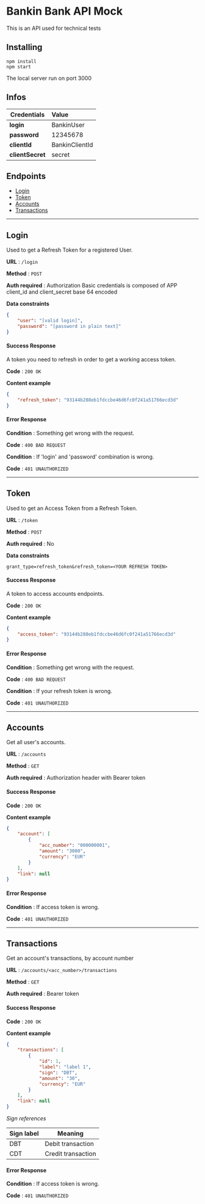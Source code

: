 # Bankin Bank API Mock

This is an API used for technical tests

## Installing

```
npm install
npm start
```

The local server run on port 3000


## Infos

| Credentials       | Value  |
| ------------- | :-----|
| **login**      |  BankinUser |
| **password**      |  12345678 |
| **clientId** | BankinClientId |
| **clientSecret** | secret |


## Endpoints

- [Login](#Login)
- [Token](#Token)
- [Accounts](#Accounts)
- [Transactions](#Transactions)


---

## Login

Used to get a Refresh Token for a registered User.

**URL** : `/login`

**Method** : `POST`

**Auth required** : Authorization Basic credentials is composed of APP client_id and client_secret base 64 encoded

**Data constraints**

```json
{
    "user": "[valid login]",
    "password": "[password in plain text]"
}
```

#### Success Response

A token you need to refresh in order to get a working access token.

**Code** : `200 OK`

**Content example**

```json
{
    "refresh_token": "93144b288eb1fdccbe46d6fc0f241a51766ecd3d"
}
```

#### Error Response


**Condition** : Something get wrong with the request.

**Code** : `400 BAD REQUEST`

**Condition** : If 'login' and 'password' combination is wrong.

**Code** : `401 UNAUTHORIZED`


---


## Token

Used to get an Access Token from a Refresh Token.

**URL** : `/token`

**Method** : `POST`

**Auth required** : No

**Data constraints**

```
grant_type=refresh_token&refresh_token=<YOUR REFRESH TOKEN>
```

#### Success Response

A token to access accounts endpoints.

**Code** : `200 OK`

**Content example**

```json
{
    "access_token": "93144b288eb1fdccbe46d6fc0f241a51766ecd3d"
}
```

#### Error Response


**Condition** : Something get wrong with the request.

**Code** : `400 BAD REQUEST`

**Condition** : If your refresh token is wrong.

**Code** : `401 UNAUTHORIZED`


---


## Accounts

Get all user's accounts.

**URL** : `/accounts`

**Method** : `GET`

**Auth required** : Authorization header with Bearer token

#### Success Response

**Code** : `200 OK`

**Content example**

```json
{
    "account": [
        {
            "acc_number": "000000001",
            "amount": "3000",
            "currency": "EUR"
        }
    ],
    "link": null
}
```

#### Error Response

**Condition** : If access token is wrong.

**Code** : `401 UNAUTHORIZED`

---


## Transactions

Get an account's transactions, by account number

**URL** : `/accounts/<acc_number>/transactions`

**Method** : `GET`

**Auth required** : Bearer token

#### Success Response

**Code** : `200 OK`

**Content example**

```json
{
    "transactions": [
        {
            "id": 1,
            "label": "label 1",
            "sign": "DBT",
            "amount": "30",
            "currency": "EUR"
        }
    ],
    "link": null
}
```


_Sign references_

| Sign label       | Meaning  |
| ------------- | -----|
| DBT      |  Debit transaction |
| CDT      |  Credit transaction |


#### Error Response

**Condition** : If access token is wrong.

**Code** : `401 UNAUTHORIZED`
